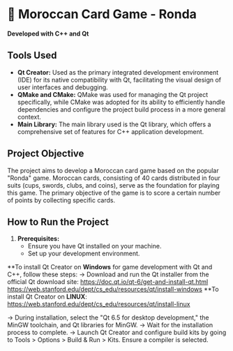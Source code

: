 # 🎴 **Moroccan Card Game - Ronda**

**Developed with C++ and Qt**

## Tools Used

- **Qt Creator:** Used as the primary integrated development environment (IDE) for its native compatibility with Qt, facilitating the visual design of user interfaces and debugging.
- **QMake and CMake:** QMake was used for managing the Qt project specifically, while CMake was adopted for its ability to efficiently handle dependencies and configure the project build process in a more general context.
- **Main Library:** The main library used is the Qt library, which offers a comprehensive set of features for C++ application development.

## Project Objective

The project aims to develop a Moroccan card game based on the popular "Ronda" game. Moroccan cards, consisting of 40 cards distributed in four suits (cups, swords, clubs, and coins), serve as the foundation for playing this game. The primary objective of the game is to score a certain number of points by collecting specific cards.

## How to Run the Project

1. **Prerequisites:**
   - Ensure you have Qt installed on your machine.
   - Set up your development environment.

**To install Qt Creator on **Windows** for game development with Qt and C++, follow these steps:
-> Download and run the Qt installer from the official Qt download site: https://doc.qt.io/qt-6/get-and-install-qt.html
https://web.stanford.edu/dept/cs_edu/resources/qt/install-windows
**To install Qt Creator on **LINUX**: https://web.stanford.edu/dept/cs_edu/resources/qt/install-linux

-> During installation, select the "Qt 6.5 for desktop development," the MinGW toolchain, and Qt libraries for MinGW.
-> Wait for the installation process to complete.
-> Launch Qt Creator and configure build kits by going to Tools > Options > Build & Run > Kits. Ensure a compiler is selected.
